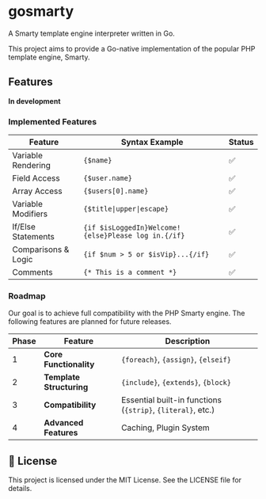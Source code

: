 # gosmarty
A Smarty template engine interpreter written in Go.

This project aims to provide a Go-native implementation of the popular PHP template engine, Smarty.

## Features
**In development**

### Implemented Features

| Feature                | Syntax Example                                       | Status      |
| ---------------------- | ---------------------------------------------------- | ----------- |
| Variable Rendering     | `{$name}`                                            | ✅ |
| Field Access           | `{$user.name}`                                       | ✅ |
| Array Access           |  `{$users[0].name}`                                   | ✅ |
| Variable Modifiers     | `{$title\|upper\|escape}`                            | ✅ |
| If/Else Statements     | `{if $isLoggedIn}Welcome!{else}Please log in.{/if}`  | ✅ |
| Comparisons & Logic    | `{if $num > 5 or $isVip}...{/if}`                    | ✅ |
| Comments               | `{* This is a comment *}`                            | ✅ |

### Roadmap

Our goal is to achieve full compatibility with the PHP Smarty engine. The following features are planned for future releases.

| Phase | Feature                               | Description                                                 |
| ----- | ------------------------------------- | ----------------------------------------------------------- |
| 1     | **Core Functionality**                | `{foreach}`, `{assign}`, `{elseif}`                         |
| 2     | **Template Structuring**              | `{include}`, `{extends}`, `{block}`                         |
| 3     | **Compatibility**                     | Essential built-in functions (`{strip}`, `{literal}`, etc.) |
| 4     | **Advanced Features**                 | Caching, Plugin System                                      |

## 📄 License
This project is licensed under the MIT License. See the LICENSE file for details.
